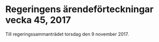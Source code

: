 # Regeringens ärendeförteckningar vecka 45, 2017

Till regeringssammanträdet torsdag den 9 november 2017\.
